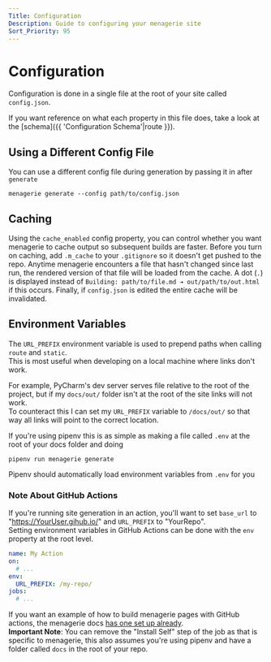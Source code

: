 ```yaml
---
Title: Configuration
Description: Guide to configuring your menagerie site
Sort_Priority: 95
---
```


# Configuration

Configuration is done in a single file at the root of your site called `config.json`.  

If you want reference on what each property in this file does, take a look at the [schema]({{ 'Configuration Schema'|route }}).  

## Using a Different Config File

You can use a different config file during generation by passing it in after `generate`

```shell
menagerie generate --config path/to/config.json
```

## Caching

Using the `cache_enabled` config property, you can control whether you want menagerie to cache output so subsequent builds are faster.
Before you turn on caching, add `.m_cache` to your `.gitignore` so it doesn't get pushed to the repo. Anytime menagerie encounters a file that hasn't changed since last run, the rendered version of that file will be loaded from the cache.
A dot (`.`) is displayed instead of `Building: path/to/file.md ➔ out/path/to/out.html` if this occurs. Finally, if `config.json` is edited the entire cache will be invalidated.

## Environment Variables

The `URL_PREFIX` environment variable is used to prepend paths when calling `route` and `static`.  
This is most useful when developing on a local machine where links don't work.

For example, PyCharm's dev server serves file relative to the root of the project, but if my `docs/out/` folder isn't at the root of the site links will not work.  
To counteract this I can set my `URL_PREFIX` variable to `/docs/out/` so that way all links will point to the correct location.  

If you're using pipenv this is as simple as making a file called `.env` at the root of your docs folder and doing

```shell
pipenv run menagerie generate
```

Pipenv should automatically load environment variables from `.env` for you

### Note About GitHub Actions

If you're running site generation in an action, you'll want to set `base_url` to "https://YourUser.gihub.io/" and `URL_PREFIX` to "YourRepo".  
Setting environment variables in GitHub Actions can be done with the `env` property at the root level.

```yaml
name: My Action
on:
  # ...
env:
  URL_PREFIX: /my-repo/
jobs:
  # ...
```

If you want an example of how to build menagerie pages with GitHub actions, the menagerie docs [has one set up already](https://github.com/Bwc9876/menagerie/blob/master/.github/workflows/build-docs.yml).  
**Important Note**: You can remove the "Install Self" step of the job as that is specific to menagerie, this also assumes you're using pipenv and have a folder called `docs` in the root of your repo.
